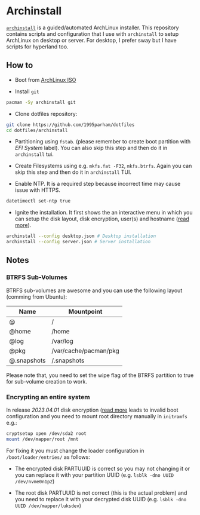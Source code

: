 # Archinstall

[`archinstall`](https://github.com/archlinux/archinstall) is a guided/automated ArchLinux installer.
This repository contains scripts and configuration that I use with `archinstall` to setup ArchLinux on desktop or
server.
For desktop, I prefer sway but I have scripts for hyperland too.

## How to

- Boot from [ArchLinux ISO](https://archlinux.org/download/)

- Install `git`

```bash
pacman -Sy archinstall git
```

- Clone dotfiles repository:

```bash
git clone https://github.com/1995parham/dotfiles
cd dotfiles/archinstall
```

- Partitioning using `fstab`. (please remember to create boot partition with _EFI System_ label).
  You can also skip this step and then do it in `archinstall` tui.

- Create Filesystems using e.g. `mkfs.fat -F32`, `mkfs.btrfs`. Again you can skip this step and then do it in `archinstall`
  TUI.

- Enable NTP. It is a required step because incorrect time may cause issue with HTTPS.

```bash
datetimectl set-ntp true
```

- Ignite the installation. It first shows the an interactive menu in which you can setup the disk layout, disk
  encryption, user(s) and hostname ([read
  more](https://archinstall.readthedocs.io/installing/guided.html#guided-installation)).

```bash
archinstall --config desktop.json # Desktop installation
archinstall --config server.json # Server installation
```

## Notes

### BTRFS Sub-Volumes

BTRFS sub-volumes are awesome and you can use the following layout (comming from Ubuntu):

| Name        | Mountpoint            |
| ----------- | --------------------- |
| @           | /                     |
| @home       | /home                 |
| @log        | /var/log              |
| @pkg        | /var/cache/pacman/pkg |
| @.snapshots | /.snapshots           |

Please note that, you need to set the wipe flag of the BTRFS partition to true for sub-volume creation to work.

### Encrypting an entire system

In release _2023.04.01_ disk encryption ([read more](https://wiki.archlinux.org/title/Dm-crypt/Encrypting_an_entire_system#LUKS_on_a_partition)
leads to invalid boot configuration and you need to mount root
directory manually in `initramfs` e.g.:

```bash
cryptsetup open /dev/sda2 root
mount /dev/mapper/root /mnt
```

For fixing it you must change the loader configuration in `/boot/loader/entries/` as follows:

- The encrypted disk PARTUUID is correct so you may not changing it or you can replace it
  with your partition UUID (e.g. `lsblk -dno UUID /dev/nvme0n1p2`)

- The root disk PARTUUID is not correct (this is the actual problem) and you need to replace
  it with your decrypted disk UUID (e.g. `lsblk -dno UUID /dev/mapper/luksdev`)
